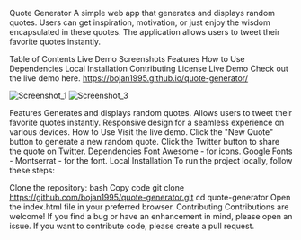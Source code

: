 
Quote Generator
A simple web app that generates and displays random quotes. Users can get inspiration, motivation, or just enjoy the wisdom encapsulated in these quotes. The application allows users to tweet their favorite quotes instantly.

Table of Contents
Live Demo
Screenshots
Features
How to Use
Dependencies
Local Installation
Contributing
License
Live Demo
Check out the live demo here. https://bojan1995.github.io/quote-generator/

![Screenshot_1](https://github.com/bojan1995/quote-generator/assets/37152424/e5557d2c-84bf-48c5-b8c6-34d8d50eccc6)
![Screenshot_3](https://github.com/bojan1995/quote-generator/assets/37152424/13f1e022-00db-4c67-a696-fced833f2f88)



Features
Generates and displays random quotes.
Allows users to tweet their favorite quotes instantly.
Responsive design for a seamless experience on various devices.
How to Use
Visit the live demo.
Click the "New Quote" button to generate a new random quote.
Click the Twitter button to share the quote on Twitter.
Dependencies
Font Awesome - for icons.
Google Fonts - Montserrat - for the font.
Local Installation
To run the project locally, follow these steps:

Clone the repository:
bash
Copy code
git clone https://github.com/bojan1995/quote-generator.git
cd quote-generator
Open the index.html file in your preferred browser.
Contributing
Contributions are welcome! If you find a bug or have an enhancement in mind, please open an issue. If you want to contribute code, please create a pull request.
